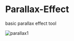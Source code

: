 # Parallax-Effect
 basic parallax effect tool


![parallax1](https://user-images.githubusercontent.com/41345879/94030496-8e3dfb00-fdc6-11ea-8b0a-b3411d9ca4e8.png)
